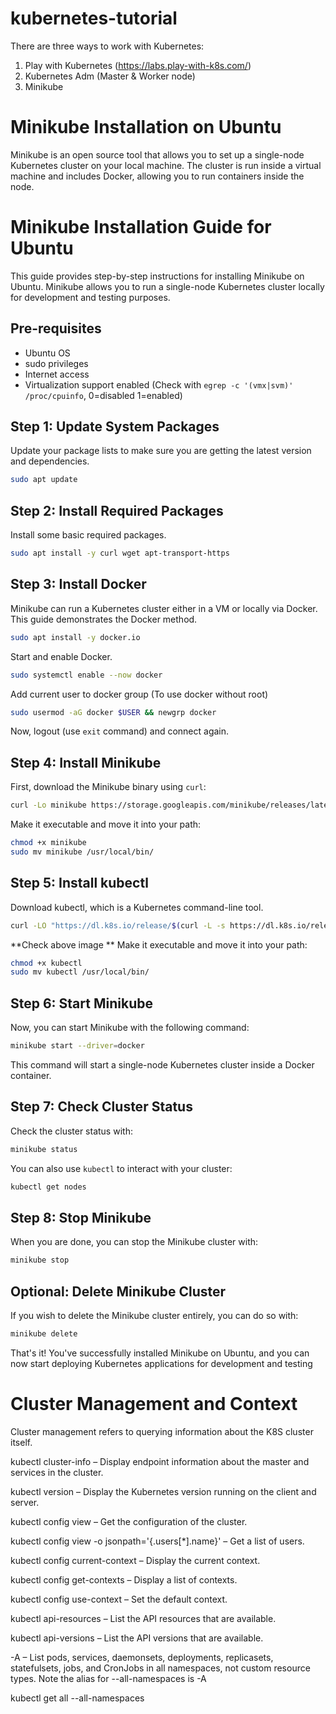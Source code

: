 # kubernetes-tutorial
There are three ways to work with Kubernetes:<br>
1. Play with Kubernetes (https://labs.play-with-k8s.com/)
2. Kubernetes Adm (Master & Worker node)
3. Minikube

# Minikube Installation on Ubuntu
Minikube is an open source tool that allows you to set up a single-node Kubernetes cluster on your local machine. The cluster is run inside a virtual machine and includes Docker, allowing you to run containers inside the node.

# Minikube Installation Guide for Ubuntu

This guide provides step-by-step instructions for installing Minikube on Ubuntu. Minikube allows you to run a single-node Kubernetes cluster locally for development and testing purposes.

## Pre-requisites

* Ubuntu OS
* sudo privileges
* Internet access
* Virtualization support enabled (Check with `egrep -c '(vmx|svm)' /proc/cpuinfo`, 0=disabled 1=enabled) 

## Step 1: Update System Packages
Update your package lists to make sure you are getting the latest version and dependencies.

```bash
sudo apt update
```
## Step 2: Install Required Packages
Install some basic required packages.

```bash
sudo apt install -y curl wget apt-transport-https
```
## Step 3: Install Docker
Minikube can run a Kubernetes cluster either in a VM or locally via Docker. This guide demonstrates the Docker method.

```bash
sudo apt install -y docker.io
```

Start and enable Docker.

```bash
sudo systemctl enable --now docker
```

Add current user to docker group (To use docker without root)

```bash
sudo usermod -aG docker $USER && newgrp docker
```
Now, logout (use `exit` command) and connect again.

## Step 4: Install Minikube
First, download the Minikube binary using `curl`:

```bash
curl -Lo minikube https://storage.googleapis.com/minikube/releases/latest/minikube-linux-amd64
```

Make it executable and move it into your path:
```bash
chmod +x minikube
sudo mv minikube /usr/local/bin/
```

## Step 5: Install kubectl
Download kubectl, which is a Kubernetes command-line tool.

```bash
curl -LO "https://dl.k8s.io/release/$(curl -L -s https://dl.k8s.io/release/stable.txt)/bin/linux/amd64/kubectl"
```
**Check above image **
Make it executable and move it into your path:

```bash
chmod +x kubectl
sudo mv kubectl /usr/local/bin/
```

## Step 6: Start Minikube
Now, you can start Minikube with the following command:

```bash
minikube start --driver=docker
```

This command will start a single-node Kubernetes cluster inside a Docker container.

## Step 7: Check Cluster Status
Check the cluster status with:

```bash
minikube status
```
You can also use `kubectl` to interact with your cluster:

```bash
kubectl get nodes
```

## Step 8: Stop Minikube
When you are done, you can stop the Minikube cluster with:

```bash
minikube stop
```

## Optional: Delete Minikube Cluster
If you wish to delete the Minikube cluster entirely, you can do so with:

```bash
minikube delete
```

That's it! You've successfully installed Minikube on Ubuntu, and you can now start deploying Kubernetes applications for development and testing

# Cluster Management and Context
Cluster management refers to querying information about the K8S cluster itself.

kubectl cluster-info – Display endpoint information about the master and services in the cluster.

kubectl version – Display the Kubernetes version running on the client and server.

kubectl config view – Get the configuration of the cluster.

kubectl config view -o jsonpath='{.users[*].name}' – Get a list of users.

kubectl config current-context – Display the current context.

kubectl config get-contexts – Display a list of contexts.

kubectl config use-context <cluster name> – Set the default context.

kubectl api-resources – List the API resources that are available.

kubectl api-versions – List the API versions that are available.

-A – List pods, services, daemonsets, deployments, replicasets, statefulsets, jobs, and CronJobs in all namespaces, not custom resource types. Note the alias for --all-namespaces is -A

kubectl get all --all-namespaces


